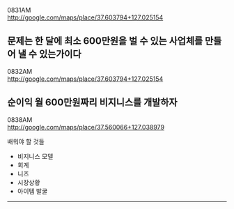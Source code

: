 0831AM  
http://google.com/maps/place/37.603794+127.025154  
  
문제는 한 달에 최소 600만원을 벌 수 있는 사업체를 만들어 낼 수 있는가이다
----------
  
0832AM  
http://google.com/maps/place/37.603794+127.025154  
  
순이익 월 600만원짜리 비지니스를 개발하자
----------
  
0838AM  
http://google.com/maps/place/37.560066+127.038979  
  
배워야 할 것들
* 비지니스 모델
* 회계
* 니즈
* 시장상황
* 아이템 발굴
----------
  
